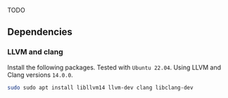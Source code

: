 TODO

## Dependencies
### LLVM and clang

Install the following packages. Tested with `Ubuntu 22.04`. Using LLVM and Clang versions `14.0.0`.
```sh
sudo sudo apt install libllvm14 llvm-dev clang libclang-dev
```
